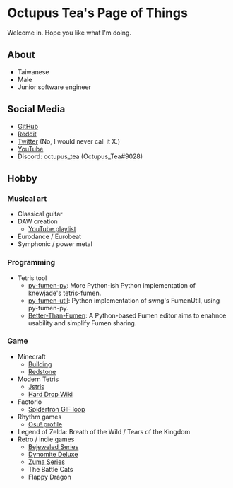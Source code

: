 # Octupus Tea's Page of Things

Welcome in. Hope you like what I'm doing.

## About

- Taiwanese
- Male
- Junior software engineer

## Social Media

- [GitHub](https://github.com/OctupusTea)
- [Reddit](https://www.reddit.com/user/Octupus_Tea)
- [Twitter](https://twitter.com/Octupus_Tea) (No, I would never call it X.)
- [YouTube](https://www.youtube.com/@Octupus_Tea)
- Discord: octupus\_tea (Octupus\_Tea#9028)

## Hobby

### Musical art
- Classical guitar
- DAW creation
    - [YouTube playlist](https://youtube.com/playlist?list=PL8C-MT1ksq2MohaQvSkpGcKGRACAbW2Nb)
- Eurodance / Eurobeat
- Symphonic / power metal

### Programming
- Tetris tool
    - [py-fumen-py](https://github.com/OctupusTea/py-fumen-py): More Python-ish Python implementation of knewjade's tetris-fumen.
    - [py-fumen-util](https://github.com/OctupusTea/py-fumen-util): Python implementation of swng's FumenUtil, using py-fumen-py.
    - [Better-Than-Fumen](https://github.com/OctupusTea/Better-Than-Fumen): A Python-based Fumen editor aims to enahnce usability and simplify Fumen sharing.

### Game
- Minecraft
    - [Building](https://www.reddit.com/r/Minecraft/comments/cikekc/wipcreative_mode_a_western_spawn_town_for_you/)
    - [Redstone](https://www.reddit.com/r/redstone/comments/u2loqs/ondoor_switch_3x3_piston_door_detail_in_comment/)
- Modern Tetris
    - [Jstris](https://jstris.jezevec10.com/u/Octupus_Tea)
    - [Hard Drop Wiki](https://harddrop.com/wiki/User:Octupus_Tea)
- Factorio
    - [Spidertron GIF loop](https://www.reddit.com/r/Factoriohno/comments/u3v587/perfect_spidertron_gif_loop/)
- Rhythm games
    - [Osu! profile](https://osu.ppy.sh/users/30719750)
- Legend of Zelda: Breath of the Wild / Tears of the Kingdom
- Retro / indie games
    - [Bejeweled Series](https://www.youtube.com/shorts/KsRoVVM8cQ4)
    - [Dynomite Deluxe](https://youtu.be/PFpX6Ch3oFg)
    - [Zuma Series](https://youtu.be/u_CAZO7sPGw)
    - The Battle Cats
    - Flappy Dragon

